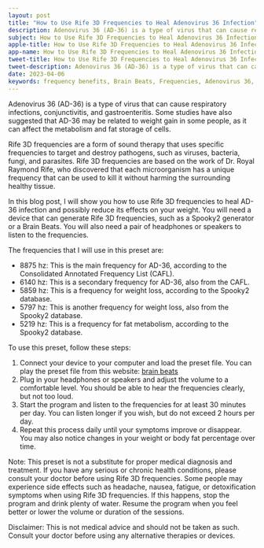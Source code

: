 ```yaml
---
layout: post
title: "How to Use Rife 3D Frequencies to Heal Adenovirus 36 Infection"
description: Adenovirus 36 (AD-36) is a type of virus that can cause respiratory infections, conjunctivitis, and gastroenteritis. Some studies have also suggested that AD-36 may be related to weight gain in some people, as it can affect the metabolism and fat storage of cells.
subject: How to Use Rife 3D Frequencies to Heal Adenovirus 36 Infection
apple-title: How to Use Rife 3D Frequencies to Heal Adenovirus 36 Infection
app-name: How to Use Rife 3D Frequencies to Heal Adenovirus 36 Infection
tweet-title: How to Use Rife 3D Frequencies to Heal Adenovirus 36 Infection
tweet-description: Adenovirus 36 (AD-36) is a type of virus that can cause respiratory infections, conjunctivitis, and gastroenteritis. Some studies have also suggested that AD-36 may be related to weight gain in some people, as it can affect the metabolism and fat storage of cells.
date: 2023-04-06
keywords: frequency benefits, Brain Beats, Frequencies, Adenovirus 36, Brain wave entrainment, sound therapy
---
```


Adenovirus 36 (AD-36) is a type of virus that can cause respiratory infections, conjunctivitis, and gastroenteritis. Some studies have also suggested that AD-36 may be related to weight gain in some people, as it can affect the metabolism and fat storage of cells.

Rife 3D frequencies are a form of sound therapy that uses specific frequencies to target and destroy pathogens, such as viruses, bacteria, fungi, and parasites. Rife 3D frequencies are based on the work of Dr. Royal Raymond Rife, who discovered that each microorganism has a unique frequency that can be used to kill it without harming the surrounding healthy tissue.

In this blog post, I will show you how to use Rife 3D frequencies to heal AD-36 infection and possibly reduce its effects on your weight. You will need a device that can generate Rife 3D frequencies, such as a Spooky2 generator or a Brain Beats. You will also need a pair of headphones or speakers to listen to the frequencies.

The frequencies that I will use in this preset are:

- 8875 hz: This is the main frequency for AD-36, according to the Consolidated Annotated Frequency List (CAFL).
- 6140 hz: This is a secondary frequency for AD-36, also from the CAFL.
- 5859 hz: This is a frequency for weight loss, according to the Spooky2 database.
- 5797 hz: This is another frequency for weight loss, also from the Spooky2 database.
- 5219 hz: This is a frequency for fat metabolism, according to the Spooky2 database.

To use this preset, follow these steps:

1. Connect your device to your computer and load the preset file. You can play the preset file from this website: [brain beats](https://brain-beats.in)
2. Plug in your headphones or speakers and adjust the volume to a comfortable level. You should be able to hear the frequencies clearly, but not too loud.
3. Start the program and listen to the frequencies for at least 30 minutes per day. You can listen longer if you wish, but do not exceed 2 hours per day.
4. Repeat this process daily until your symptoms improve or disappear. You may also notice changes in your weight or body fat percentage over time.

Note: This preset is not a substitute for proper medical diagnosis and treatment. If you have any serious or chronic health conditions, please consult your doctor before using Rife 3D frequencies. Some people may experience side effects such as headache, nausea, fatigue, or detoxification symptoms when using Rife 3D frequencies. If this happens, stop the program and drink plenty of water. Resume the program when you feel better or lower the volume or duration of the sessions.

Disclaimer: This is not medical advice and should not be taken as such. Consult your doctor before using any alternative therapies or devices.